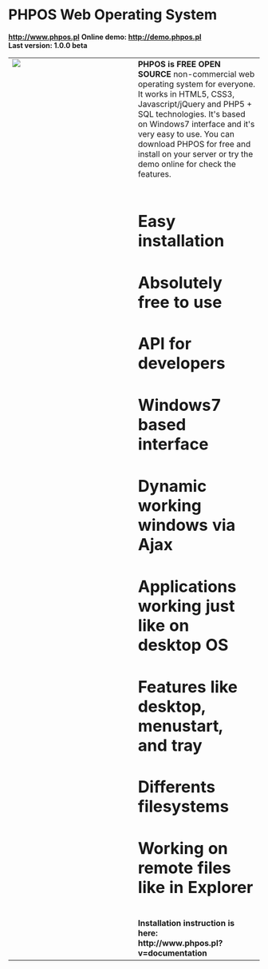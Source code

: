 PHPOS Web Operating System
====
<b>http://www.phpos.pl</b>  <b>Online demo: http://demo.phpos.pl</b><br>
<b>Last version: 1.0.0 beta</b>
<table>
<tr>
<td width=50% valign=top>
<img src="http://phpos.pl/github/logo.jpg" />
</td>

<td width=50% valign=top>
<b>PHPOS is FREE OPEN SOURCE</b> non-commercial web operating system for everyone. 
It works in HTML5, CSS3, Javascript/jQuery and PHP5 + SQL technologies. 
It's based on Windows7 interface and it's very easy to use. 
You can download PHPOS for free and install on your server or try the demo online for check the features.<br><br>

# Easy installation<br>
# Absolutely free to use<br>
# API for developers<br>
# Windows7 based interface<br>
# Dynamic working windows via Ajax<br>
# Applications working just like on desktop OS<br>
# Features like desktop, menustart, and tray<br>
# Differents filesystems<br>
# Working on remote files like in Explorer<br>
<br>
<b>Installation instruction is here:<br> http://www.phpos.pl?v=documentation</b>
</td>
</tr>
</table>
